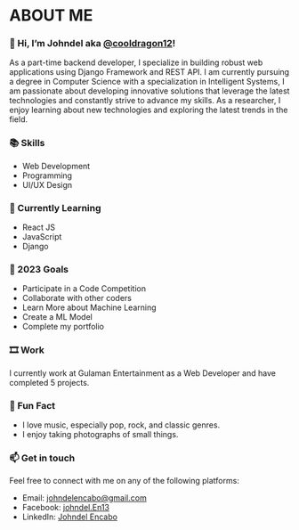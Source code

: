 # ABOUT ME
### 👋 Hi, I’m Johndel aka [@cooldragon12](!https://johndelencabo.online)!
As a part-time backend developer, I specialize in building robust web applications using Django Framework and REST API. I am currently pursuing a degree in Computer Science with a specialization in Intelligent Systems, I am passionate about developing innovative solutions that leverage the latest technologies and constantly strive to advance my skills. As a researcher, I enjoy learning about new technologies and exploring the latest trends in the field.

### 📚 Skills

- Web Development
- Programming
- UI/UX Design

### 🌱 Currently Learning

- React JS
- JavaScript
- Django

### 🥅 2023 Goals

- Participate in a Code Competition
- Collaborate with other coders
- Learn More about Machine Learning
- Create a ML Model
- Complete my portfolio

### 🎞 Work

I currently work at Gulaman Entertainment as a Web Developer and have completed 5 projects.

### 🎢 Fun Fact

- I love music, especially pop, rock, and classic genres.
- I enjoy taking photographs of small things.

### 📫 Get in touch

Feel free to connect with me on any of the following platforms:

- Email: [johndelencabo@gmail.com](mailto:johndelencabo@gmail.com)
- Facebook: [johndel.En13](https://facebook.com/johndel.En13)
- LinkedIn: [Johndel Encabo](https://www.linkedin.com/in/johndelencabo/)
